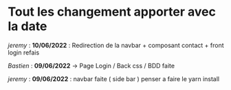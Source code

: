 # Tout les changement apporter avec la date

*jeremy* : **10/06/2022** : Redirection de la navbar + composant contact + front login refais

*Bastien* : **09/06/2022** -> Page Login / Back css / BDD faite

*jeremy* : **09/06/2022** : navbar faite ( side bar ) penser a faire le yarn install